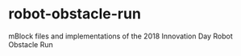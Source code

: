 # robot-obstacle-run
mBlock files and implementations of the 2018 Innovation Day Robot Obstacle Run
